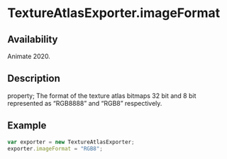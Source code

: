 # TextureAtlasExporter.imageFormat

## Availability

Animate 2020.

## Description

property; The format of the texture atlas bitmaps 32 bit and 8 bit represented as “RGB8888”  and “RGB8” respectively.

## Example

``` javascript
var exporter = new TextureAtlasExporter;
exporter.imageFormat = "RGB8";
````
